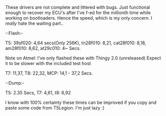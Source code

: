 These drivers are not complete and littered with bugs. Just functional enough to recover my ECU's after I've f-ed for the millionth time while working on bootloaders. Hence the speed, which is my only concern. I _really_ hate the waiting part..


-:Flash:-

T5:
39sf020: 4,64 secs(Only 256K), tn28f010: 8,21, cat28f010: 8,18, am28f010: 8,62, at29c010: 4~ Secs.

Note on Atmel: I've only flashed these with Thingy 2.0 (unreleased) Expect it to be slower with the included test host

T7: 11,37, T8: 22,32, MCP: 14,1 - 37,2 Secs.

-:Dump:-

T5: 2.35 Secs, T7: 4,61, t8: 6,92

I know with 100% certainty these times can be improved if you copy and paste some code from T5Legion. I'm just lazy :)
